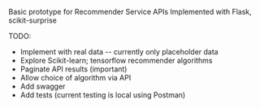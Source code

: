 Basic prototype for Recommender Service APIs 
Implemented with Flask, scikit-surprise 

TODO: 
* Implement with real data -- currently only placeholder data 
* Explore Scikit-learn; tensorflow recommender algorithms
* Paginate API results (important)
* Allow choice of algorithm via API 
* Add swagger 
* Add tests (current testing is local using Postman)
